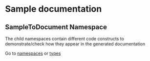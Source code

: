 #  Sample documentation #
##  <a id="n-sampletodocument__1bgy5mc" />  SampleToDocument Namespace ##
The child namespaces contain different code constructs to demonstrate/check how they appear in the generated documentation


Go to [namespaces](SampleToDocument.md#namespace-list) or [types](SampleToDocument.md#type-list)


 



